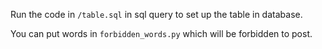 Run the code in `/table.sql` in sql query to set up the table in database.

You can put words in `forbidden_words.py` which will be forbidden to post.

